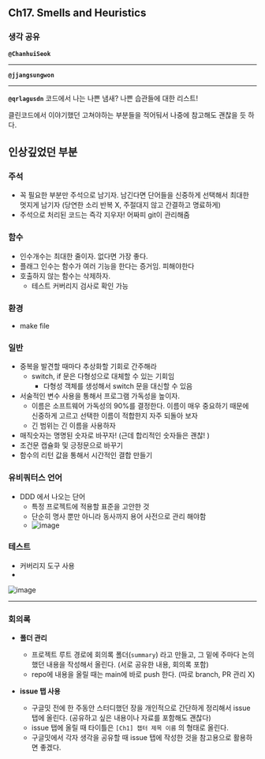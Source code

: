 ## **Ch17. Smells and Heuristics**

### **생각 공유**

**`@ChanhuiSeok`**

---

**`@jjangsungwon`** 

---

**`@qrlagusdn`** 
코드에서 나는 나쁜 냄새? 나쁜 습관들에 대한 리스트!

클린코드에서 이야기했던 고쳐야하는 부분들을 적어둬서 나중에 참고해도 괜찮을 듯 하다.

## 인상깊었던 부분

### 주석

- 꼭 필요한 부분만 주석으로 남기자. 남긴다면 단어들을 신중하게 선택해서 최대한 멋지게 남기자 (당연한 소리 반복 X, 주절대지 않고 간결하고 명료하게)
- 주석으로 처리된 코드는 즉각 지우자! 어짜피 git이 관리해줌

### 함수

- 인수개수는 최대한 줄이자. 없다면 가장 좋다.
- 플래그 인수는 함수가 여러 기능을 한다는 증거임. 피해야한다
- 호출하지 않는 함수는 삭제하자.
    - 테스트 커버리지 검사로 확인 가능

### 환경
- make file 


### 일반

- 중복을 발견할 때마다 추상화할 기회로 간주해라
    - switch, if 문은 다형성으로 대체할 수 있는 기회임
        - 다형성 객체를 생성해서 switch 문을 대신할 수 있음
- 서술적인 변수 사용을 통해서 프로그램 가독성을 높이자.
    - 이름은 소프트웨어 가독성의 90%를 결정한다. 이름이 매우 중요하기 때문에 신중하게 고르고 선택한 이름이 적합한지 자주 되돌아 보자
    - 긴 범위는 긴 이름을 사용하자
- 매직숫자는 명명된 숫자로 바꾸자! (근데 합리적인 숫자들은 괜찮! )
- 조건문 캡슐화 및 긍정문으로 바꾸기
- 함수의 리턴 값을 통해서 시간적인 결합 만들기

### 유비쿼터스 언어

- DDD 에서 나오는 단어
    - 특정 프로젝트에 적용할 표준을 고안한 것
    - 단순히 명사 뿐만 아니라 동사까지 용어 사전으로 관리 해야함
    - ![image](https://user-images.githubusercontent.com/37402136/193506615-51429018-3a7e-4dba-b4f1-1626d8bf2eea.png)
    

### 테스트

- 커버리지 도구 사용
- 
![image](https://user-images.githubusercontent.com/37402136/193506593-f6f63995-4ea1-4d3a-ab5e-e395207de573.png)

---

### **회의록**

- **폴더 관리**
  - 프로젝트 루트 경로에 회의록 폴더(`summary`) 라고 만들고, 그 밑에 주마다 논의했던 내용을 작성해서 올린다. (서로 공유한 내용, 회의록 포함)
  - repo에 내용을 올릴 때는 main에 바로 push 한다. (따로 branch, PR 관리 X)

- **issue 탭 사용**
  - 구글밋 전에 한 주동안 스터디했던 장을 개인적으로 간단하게 정리해서 issue 탭에 올린다. (공유하고 싶은 내용이나 자료를 포함해도 괜찮다)
  - issue 탭에 올릴 때 타이틀은 `[Ch1] 챕터 제목 이름` 의 형태로 올린다.
  - 구글밋에서 각자 생각을 공유할 때 issue 탭에 작성한 것을 참고용으로 활용하면 좋겠다.

